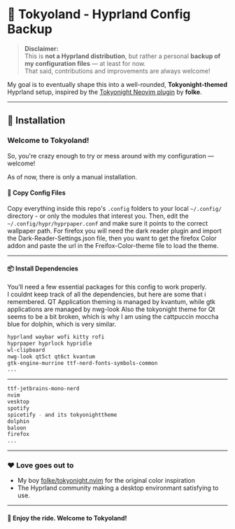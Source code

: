 # 🌃 Tokyoland - Hyprland Config Backup

> **Disclaimer:**  
> This is **not a Hyprland distribution**, but rather a personal **backup of my configuration files** — at least for now.  
> That said, contributions and improvements are always welcome!

My goal is to eventually shape this into a well-rounded, **Tokyonight-themed** Hyprland setup, inspired by the [Tokyonight Neovim plugin](https://github.com/folke/tokyonight.nvim) by **folke**.

---

## 🚀 Installation

### Welcome to Tokyoland!
So, you're crazy enough to try or mess around with my configuration — welcome!

As of now, there is only a manual installation.

#### 📁 Copy Config Files
Copy everything inside this repo's `.config` folders to your local `~/.config/` directory - or only the modules that interest you.
Then, edit the `~/.config/hypr/hyprpaper.conf` and make sure it points to the correct wallpaper path.
For firefox you will need the dark reader plugin and import the Dark-Reader-Settings.json file, then you want to get the firefox Color addon and paste the url in the Freifox-Color-theme file to load the theme.

---

#### 📦 Install Dependencies

You’ll need a few essential packages for this config to work properly.  
I couldnt keep track of all the dependencies, but here are some that i remembered.
QT Application theming is managed by kvantum, while gtk applications are managed by nwg-look
Also the tokyonight theme for Qt seems to be a bit broken, which is why I am using the cattpuccin moccha blue for dolphin, which is very similar.

```bash
hyprland waybar wofi kitty rofi
hyprpaper hyprlock hypridle
wl-clipboard
nwg-look qt5ct qt6ct kvantum
gtk-engine-murrine ttf-nerd-fonts-symbols-common
...
```
---

```bash
ttf-jetbrains-mono-nerd
nvim
vesktop
spotify
spicetify - and its tokyonighttheme
dolphin
baloon
firefox
...
```

---

### ❤️ Love goes out to

- My boy [folke/tokyonight.nvim](https://github.com/folke/tokyonight.nvim) for the original color inspiration
- The Hyprland community making a desktop environmant satisfying to use.

---

#### 🧪 Enjoy the ride. Welcome to **Tokyoland**!
